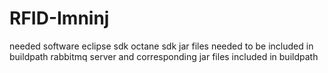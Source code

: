 # RFID-Imninj
needed software
eclipse sdk
octane sdk jar files needed to be included in buildpath
rabbitmq server and corresponding jar files included in buildpath
